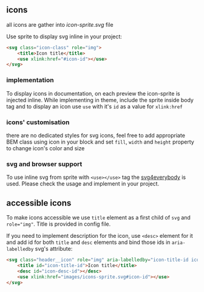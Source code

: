 ## icons

all icons are gather into *icon-sprite.svg* file

Use sprite to display svg inline in your project:

```html
<svg class="icon-class" role="img">
    <title>Icon title</title>
    <use xlink:href="#icon-id"></use>
</svg>
```

### implementation

To display icons in documentation, on each preview the icon-sprite is injected inline.
While implementing in theme, include the sprite inside body tag and to display an icon use `use` with it's `id` as a value for `xlink:href`

### icons' customisation

there are no dedicated styles for svg icons,
feel free to add appropriate BEM class using icon in your block and set `fill`, `width` and `height` property to change icon's color and size

### svg and browser support

To use inline svg from sprite with `<use></use>` tag the [svg4everybody](https://github.com/jonathantneal/svg4everybody) is used.
Please check the usage and implement in your project.

## accessible icons

To make icons accessible we use `title` element as a first child of `svg` and `role="img"`. Title is provided in config file.

If you need to implement description for the icon, use `<desc>` element for it and add id for both `title` and `desc` elements and bind those ids in `aria-labelledby` svg's attribute:
```html
<svg class="header__icon" role="img" aria-labelledby="icon-title-id icon-desc-id">
    <title id="icon-title-id">Icon title</title>
    <desc id="icon-desc-id"></desc>
    <use xlink:href="images/icons-sprite.svg#icon-id"></use>
</svg>
```
